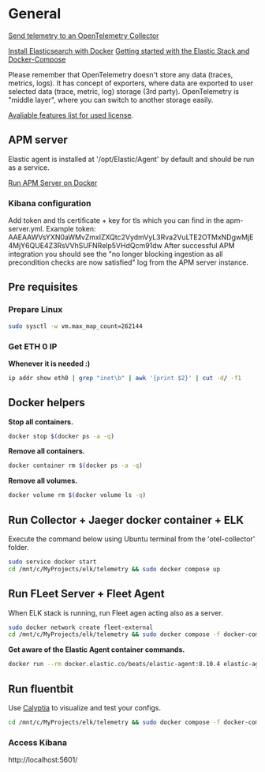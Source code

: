 # General
[Send telemetry to an OpenTelemetry Collector](https://opentelemetry.io/docs/instrumentation/python/getting-started/#send-telemetry-to-an-opentelemetry-collector)

[Install Elasticsearch with Docker](https://www.elastic.co/guide/en/elasticsearch/reference/current/docker.html#docker)
[Getting started with the Elastic Stack and Docker-Compose](https://www.elastic.co/blog/getting-started-with-the-elastic-stack-and-docker-compose)

Please remember that OpenTelemetry doesn't store any data (traces, metrics, logs). It has concept of exporters, where data are exported to user selected data (trace, metric, log) storage (3rd party). 
OpenTelemetry is "middle layer", where you can switch to another storage easily.

[Avaliable features list for used license](https://www.elastic.co/subscriptions).

## APM server
Elastic agent is installed at '/opt/Elastic/Agent' by default and should be run as a service.

[Run APM Server on Docker](https://www.elastic.co/guide/en/apm/guide/current/running-on-docker.html)

### Kibana configuration
Add token and tls certificate + key for tls which you can find in the apm-server.yml.
Example token: AAEAAWVsYXN0aWMvZmxlZXQtc2VydmVyL3Rva2VuLTE2OTMxNDgwMjE4MjY6QUE4Z3RsVVhSUFNRelp5VHdQcm91dw
After successful APM integration you should see the "no longer blocking ingestion as all precondition checks are now satisfied" log from the APM server instance.

## Pre requisites
### Prepare Linux
```bash
sudo sysctl -w vm.max_map_count=262144
```

### Get ETH 0 IP
**Whenever it is needed :)**
```bash
ip addr show eth0 | grep "inet\b" | awk '{print $2}' | cut -d/ -f1
```

## Docker helpers
**Stop all containers.**
```bash
docker stop $(docker ps -a -q)
```

**Remove all containers.**
```bash
docker container rm $(docker ps -a -q)
```

**Remove all volumes.**
```bash
docker volume rm $(docker volume ls -q)
```

## Run Collector + Jaeger docker container + ELK
Execute the command below using Ubuntu terminal from the 'otel-collector' folder.
```bash
sudo service docker start
cd /mnt/c/MyProjects/elk/telemetry && sudo docker compose up
```

## Run FLeet Server + Fleet Agent
When ELK stack is running, run Fleet agen acting also as a server.
```bash
sudo docker network create fleet-external
cd /mnt/c/MyProjects/elk/telemetry && sudo docker compose -f docker-compose-fleet-server-agent.yml up
```

**Get aware of the Elastic Agent container commands.**
```bash
docker run --rm docker.elastic.co/beats/elastic-agent:8.10.4 elastic-agent container -h
```

## Run fluentbit
Use [Calyptia](https://cloud.calyptia.com/) to visualize and test your configs.
```bash
cd /mnt/c/MyProjects/elk/telemetry && sudo docker compose -f docker-compose-fluentbit.yml up
```

### Access Kibana
http://localhost:5601/